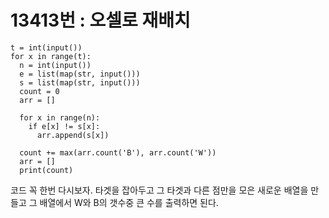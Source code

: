 # 13413번 : 오셀로 재배치

```
t = int(input())
for x in range(t):
  n = int(input())
  e = list(map(str, input()))
  s = list(map(str, input()))
  count = 0
  arr = []

  for x in range(n):
    if e[x] != s[x]:
      arr.append(s[x])

  count += max(arr.count('B'), arr.count('W'))
  arr = []
  print(count)
```

코드 꼭 한번 다시보자. 타겟을 잡아두고 그 타겟과 다른 점만을 모은 새로운 배열을 만들고 그 배열에서 W와 B의 갯수중 큰 수를 출력하면 된다.
